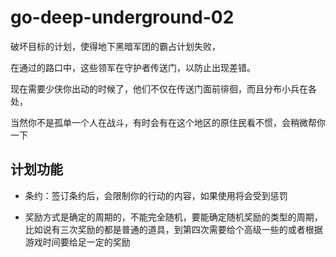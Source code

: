 # go-deep-underground-02



破坏目标的计划，使得地下黑暗军团的霸占计划失败，

在通过的路口中，这些领军在守护者传送门，以防止出现差错。

现在需要少侠你出动的时候了，他们不仅在传送门面前徘徊，而且分布小兵在各处，


当然你不是孤单一个人在战斗，有时会有在这个地区的原住民看不惯，会稍微帮你一下


## 计划功能

* 条约：签订条约后，会限制你的行动的内容，如果使用将会受到惩罚

* 奖励方式是确定的周期的，不能完全随机，要能确定随机奖励的类型的周期，比如说有三次奖励的都是普通的道具，到第四次需要给个高级一些的或者根据游戏时间要给足一定的奖励

